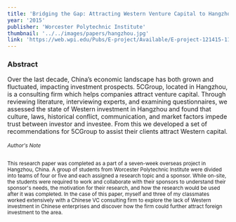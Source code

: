 ```yaml
---
title: 'Bridging the Gap: Attracting Western Venture Capital to Hangzhou'
year: '2015'
publisher: 'Worcester Polytechnic Institute'
thumbnail: '../../images/papers/hangzhou.jpg'
link: 'https://web.wpi.edu/Pubs/E-project/Available/E-project-121415-112201/unrestricted/Bridging_the_Gap.pdf'
---
```


### Abstract

Over the last decade, China’s economic landscape has both grown and fluctuated, impacting investment prospects. 5CGroup, located in Hangzhou, is a consulting firm which helps companies attract venture capital. Through reviewing literature, interviewing experts, and examining questionnaires, we assessed the state of Western investment in Hangzhou and found
that culture, laws, historical conflict, communication, and market factors impede trust between investor and investee. From this we developed a set of recommendations for 5CGroup to assist their clients attract Western capital.

<small>
<h6>Author's Note</h6>
This research paper was completed as a part of a seven-week overseas project in Hangzhou, China. A group of students from Worcester Polytechnic Institute were divided into teams of four or five and each assigned a research topic and a sponsor. While on-site, the students were required to work and collaborate with their sponsors to understand their sponsor's needs, the motivation for their research, and how the research would be used after it was completed. In the case of this paper, myself and three of my classmates worked extensively with a Chinese VC consulting firm to explore the lack of Western investment in Chinese enterprises and discover how the firm could further attract foreign investment to the area.
</small>
